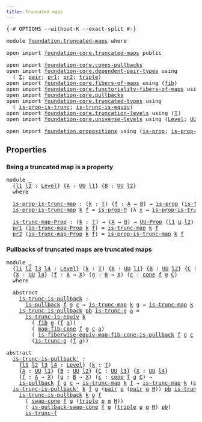 ```yaml
---
title: Truncated maps
---
```


<pre class="Agda"><a id="40" class="Symbol">{-#</a> <a id="44" class="Keyword">OPTIONS</a> <a id="52" class="Pragma">--without-K</a> <a id="64" class="Pragma">--exact-split</a> <a id="78" class="Symbol">#-}</a>

<a id="83" class="Keyword">module</a> <a id="90" href="foundation.truncated-maps.html" class="Module">foundation.truncated-maps</a> <a id="116" class="Keyword">where</a>

<a id="123" class="Keyword">open</a> <a id="128" class="Keyword">import</a> <a id="135" href="foundation-core.truncated-maps.html" class="Module">foundation-core.truncated-maps</a> <a id="166" class="Keyword">public</a>

<a id="174" class="Keyword">open</a> <a id="179" class="Keyword">import</a> <a id="186" href="foundation-core.cones-pullbacks.html" class="Module">foundation-core.cones-pullbacks</a>
<a id="218" class="Keyword">open</a> <a id="223" class="Keyword">import</a> <a id="230" href="foundation-core.dependent-pair-types.html" class="Module">foundation-core.dependent-pair-types</a> <a id="267" class="Keyword">using</a>
  <a id="275" class="Symbol">(</a> <a id="277" href="foundation-core.dependent-pair-types.html#515" class="Record">Σ</a><a id="278" class="Symbol">;</a> <a id="280" href="foundation-core.dependent-pair-types.html#588" class="InductiveConstructor">pair</a><a id="284" class="Symbol">;</a> <a id="286" href="foundation-core.dependent-pair-types.html#605" class="Field">pr1</a><a id="289" class="Symbol">;</a> <a id="291" href="foundation-core.dependent-pair-types.html#617" class="Field">pr2</a><a id="294" class="Symbol">;</a> <a id="296" href="foundation-core.dependent-pair-types.html#1077" class="Function">triple</a><a id="302" class="Symbol">)</a>
<a id="304" class="Keyword">open</a> <a id="309" class="Keyword">import</a> <a id="316" href="foundation-core.fibers-of-maps.html" class="Module">foundation-core.fibers-of-maps</a> <a id="347" class="Keyword">using</a> <a id="353" class="Symbol">(</a><a id="354" href="foundation-core.fibers-of-maps.html#942" class="Function">fib</a><a id="357" class="Symbol">)</a>
<a id="359" class="Keyword">open</a> <a id="364" class="Keyword">import</a> <a id="371" href="foundation-core.functoriality-fibers-of-maps.html" class="Module">foundation-core.functoriality-fibers-of-maps</a> <a id="416" class="Keyword">using</a> <a id="422" class="Symbol">(</a><a id="423" href="foundation-core.functoriality-fibers-of-maps.html#863" class="Function">map-fib-cone</a><a id="435" class="Symbol">)</a>
<a id="437" class="Keyword">open</a> <a id="442" class="Keyword">import</a> <a id="449" href="foundation-core.pullbacks.html" class="Module">foundation-core.pullbacks</a>
<a id="475" class="Keyword">open</a> <a id="480" class="Keyword">import</a> <a id="487" href="foundation-core.truncated-types.html" class="Module">foundation-core.truncated-types</a> <a id="519" class="Keyword">using</a>
  <a id="527" class="Symbol">(</a> <a id="529" href="foundation-core.truncated-types.html#12076" class="Function">is-prop-is-trunc</a><a id="545" class="Symbol">;</a> <a id="547" href="foundation-core.truncated-types.html#4146" class="Function">is-trunc-is-equiv</a><a id="564" class="Symbol">)</a>
<a id="566" class="Keyword">open</a> <a id="571" class="Keyword">import</a> <a id="578" href="foundation-core.truncation-levels.html" class="Module">foundation-core.truncation-levels</a> <a id="612" class="Keyword">using</a> <a id="618" class="Symbol">(</a><a id="619" href="foundation-core.truncation-levels.html#395" class="Datatype">𝕋</a><a id="620" class="Symbol">)</a>
<a id="622" class="Keyword">open</a> <a id="627" class="Keyword">import</a> <a id="634" href="foundation-core.universe-levels.html" class="Module">foundation-core.universe-levels</a> <a id="666" class="Keyword">using</a> <a id="672" class="Symbol">(</a><a id="673" href="Agda.Primitive.html#597" class="Postulate">Level</a><a id="678" class="Symbol">;</a> <a id="680" href="foundation-core.universe-levels.html#235" class="Primitive">UU</a><a id="682" class="Symbol">;</a> <a id="684" href="Agda.Primitive.html#810" class="Primitive Operator">_⊔_</a><a id="687" class="Symbol">)</a>

<a id="690" class="Keyword">open</a> <a id="695" class="Keyword">import</a> <a id="702" href="foundation.propositions.html" class="Module">foundation.propositions</a> <a id="726" class="Keyword">using</a> <a id="732" class="Symbol">(</a><a id="733" href="foundation-core.propositions.html#1309" class="Function">is-prop</a><a id="740" class="Symbol">;</a> <a id="742" href="foundation-core.propositions.html#6158" class="Function">is-prop-Π</a><a id="751" class="Symbol">;</a> <a id="753" href="foundation-core.propositions.html#1393" class="Function">UU-Prop</a><a id="760" class="Symbol">)</a>
</pre>
## Properties

### Being a truncated map is a property

<pre class="Agda"><a id="831" class="Keyword">module</a> <a id="838" href="foundation.truncated-maps.html#838" class="Module">_</a>
  <a id="842" class="Symbol">{</a><a id="843" href="foundation.truncated-maps.html#843" class="Bound">l1</a> <a id="846" href="foundation.truncated-maps.html#846" class="Bound">l2</a> <a id="849" class="Symbol">:</a> <a id="851" href="Agda.Primitive.html#597" class="Postulate">Level</a><a id="856" class="Symbol">}</a> <a id="858" class="Symbol">{</a><a id="859" href="foundation.truncated-maps.html#859" class="Bound">A</a> <a id="861" class="Symbol">:</a> <a id="863" href="foundation-core.universe-levels.html#235" class="Primitive">UU</a> <a id="866" href="foundation.truncated-maps.html#843" class="Bound">l1</a><a id="868" class="Symbol">}</a> <a id="870" class="Symbol">{</a><a id="871" href="foundation.truncated-maps.html#871" class="Bound">B</a> <a id="873" class="Symbol">:</a> <a id="875" href="foundation-core.universe-levels.html#235" class="Primitive">UU</a> <a id="878" href="foundation.truncated-maps.html#846" class="Bound">l2</a><a id="880" class="Symbol">}</a>
  <a id="884" class="Keyword">where</a>
  
  <a id="895" href="foundation.truncated-maps.html#895" class="Function">is-prop-is-trunc-map</a> <a id="916" class="Symbol">:</a> <a id="918" class="Symbol">(</a><a id="919" href="foundation.truncated-maps.html#919" class="Bound">k</a> <a id="921" class="Symbol">:</a> <a id="923" href="foundation-core.truncation-levels.html#395" class="Datatype">𝕋</a><a id="924" class="Symbol">)</a> <a id="926" class="Symbol">(</a><a id="927" href="foundation.truncated-maps.html#927" class="Bound">f</a> <a id="929" class="Symbol">:</a> <a id="931" href="foundation.truncated-maps.html#859" class="Bound">A</a> <a id="933" class="Symbol">→</a> <a id="935" href="foundation.truncated-maps.html#871" class="Bound">B</a><a id="936" class="Symbol">)</a> <a id="938" class="Symbol">→</a> <a id="940" href="foundation-core.propositions.html#1309" class="Function">is-prop</a> <a id="948" class="Symbol">(</a><a id="949" href="foundation-core.truncated-maps.html#1903" class="Function">is-trunc-map</a> <a id="962" href="foundation.truncated-maps.html#919" class="Bound">k</a> <a id="964" href="foundation.truncated-maps.html#927" class="Bound">f</a><a id="965" class="Symbol">)</a>
  <a id="969" href="foundation.truncated-maps.html#895" class="Function">is-prop-is-trunc-map</a> <a id="990" href="foundation.truncated-maps.html#990" class="Bound">k</a> <a id="992" href="foundation.truncated-maps.html#992" class="Bound">f</a> <a id="994" class="Symbol">=</a> <a id="996" href="foundation-core.propositions.html#6158" class="Function">is-prop-Π</a> <a id="1006" class="Symbol">(λ</a> <a id="1009" href="foundation.truncated-maps.html#1009" class="Bound">x</a> <a id="1011" class="Symbol">→</a> <a id="1013" href="foundation-core.truncated-types.html#12076" class="Function">is-prop-is-trunc</a> <a id="1030" href="foundation.truncated-maps.html#990" class="Bound">k</a> <a id="1032" class="Symbol">(</a><a id="1033" href="foundation-core.fibers-of-maps.html#942" class="Function">fib</a> <a id="1037" href="foundation.truncated-maps.html#992" class="Bound">f</a> <a id="1039" href="foundation.truncated-maps.html#1009" class="Bound">x</a><a id="1040" class="Symbol">))</a>

  <a id="1046" href="foundation.truncated-maps.html#1046" class="Function">is-trunc-map-Prop</a> <a id="1064" class="Symbol">:</a> <a id="1066" class="Symbol">(</a><a id="1067" href="foundation.truncated-maps.html#1067" class="Bound">k</a> <a id="1069" class="Symbol">:</a> <a id="1071" href="foundation-core.truncation-levels.html#395" class="Datatype">𝕋</a><a id="1072" class="Symbol">)</a> <a id="1074" class="Symbol">→</a> <a id="1076" class="Symbol">(</a><a id="1077" href="foundation.truncated-maps.html#859" class="Bound">A</a> <a id="1079" class="Symbol">→</a> <a id="1081" href="foundation.truncated-maps.html#871" class="Bound">B</a><a id="1082" class="Symbol">)</a> <a id="1084" class="Symbol">→</a> <a id="1086" href="foundation-core.propositions.html#1393" class="Function">UU-Prop</a> <a id="1094" class="Symbol">(</a><a id="1095" href="foundation.truncated-maps.html#843" class="Bound">l1</a> <a id="1098" href="Agda.Primitive.html#810" class="Primitive Operator">⊔</a> <a id="1100" href="foundation.truncated-maps.html#846" class="Bound">l2</a><a id="1102" class="Symbol">)</a>
  <a id="1106" href="foundation-core.dependent-pair-types.html#605" class="Field">pr1</a> <a id="1110" class="Symbol">(</a><a id="1111" href="foundation.truncated-maps.html#1046" class="Function">is-trunc-map-Prop</a> <a id="1129" href="foundation.truncated-maps.html#1129" class="Bound">k</a> <a id="1131" href="foundation.truncated-maps.html#1131" class="Bound">f</a><a id="1132" class="Symbol">)</a> <a id="1134" class="Symbol">=</a> <a id="1136" href="foundation-core.truncated-maps.html#1903" class="Function">is-trunc-map</a> <a id="1149" href="foundation.truncated-maps.html#1129" class="Bound">k</a> <a id="1151" href="foundation.truncated-maps.html#1131" class="Bound">f</a>
  <a id="1155" href="foundation-core.dependent-pair-types.html#617" class="Field">pr2</a> <a id="1159" class="Symbol">(</a><a id="1160" href="foundation.truncated-maps.html#1046" class="Function">is-trunc-map-Prop</a> <a id="1178" href="foundation.truncated-maps.html#1178" class="Bound">k</a> <a id="1180" href="foundation.truncated-maps.html#1180" class="Bound">f</a><a id="1181" class="Symbol">)</a> <a id="1183" class="Symbol">=</a> <a id="1185" href="foundation.truncated-maps.html#895" class="Function">is-prop-is-trunc-map</a> <a id="1206" href="foundation.truncated-maps.html#1178" class="Bound">k</a> <a id="1208" href="foundation.truncated-maps.html#1180" class="Bound">f</a>
</pre>
### Pullbacks of truncated maps are truncated maps

<pre class="Agda"><a id="1275" class="Keyword">module</a> <a id="1282" href="foundation.truncated-maps.html#1282" class="Module">_</a>
  <a id="1286" class="Symbol">{</a><a id="1287" href="foundation.truncated-maps.html#1287" class="Bound">l1</a> <a id="1290" href="foundation.truncated-maps.html#1290" class="Bound">l2</a> <a id="1293" href="foundation.truncated-maps.html#1293" class="Bound">l3</a> <a id="1296" href="foundation.truncated-maps.html#1296" class="Bound">l4</a> <a id="1299" class="Symbol">:</a> <a id="1301" href="Agda.Primitive.html#597" class="Postulate">Level</a><a id="1306" class="Symbol">}</a> <a id="1308" class="Symbol">(</a><a id="1309" href="foundation.truncated-maps.html#1309" class="Bound">k</a> <a id="1311" class="Symbol">:</a> <a id="1313" href="foundation-core.truncation-levels.html#395" class="Datatype">𝕋</a><a id="1314" class="Symbol">)</a> <a id="1316" class="Symbol">{</a><a id="1317" href="foundation.truncated-maps.html#1317" class="Bound">A</a> <a id="1319" class="Symbol">:</a> <a id="1321" href="foundation-core.universe-levels.html#235" class="Primitive">UU</a> <a id="1324" href="foundation.truncated-maps.html#1287" class="Bound">l1</a><a id="1326" class="Symbol">}</a> <a id="1328" class="Symbol">{</a><a id="1329" href="foundation.truncated-maps.html#1329" class="Bound">B</a> <a id="1331" class="Symbol">:</a> <a id="1333" href="foundation-core.universe-levels.html#235" class="Primitive">UU</a> <a id="1336" href="foundation.truncated-maps.html#1290" class="Bound">l2</a><a id="1338" class="Symbol">}</a> <a id="1340" class="Symbol">{</a><a id="1341" href="foundation.truncated-maps.html#1341" class="Bound">C</a> <a id="1343" class="Symbol">:</a> <a id="1345" href="foundation-core.universe-levels.html#235" class="Primitive">UU</a> <a id="1348" href="foundation.truncated-maps.html#1293" class="Bound">l3</a><a id="1350" class="Symbol">}</a>
  <a id="1354" class="Symbol">{</a><a id="1355" href="foundation.truncated-maps.html#1355" class="Bound">X</a> <a id="1357" class="Symbol">:</a> <a id="1359" href="foundation-core.universe-levels.html#235" class="Primitive">UU</a> <a id="1362" href="foundation.truncated-maps.html#1296" class="Bound">l4</a><a id="1364" class="Symbol">}</a> <a id="1366" class="Symbol">(</a><a id="1367" href="foundation.truncated-maps.html#1367" class="Bound">f</a> <a id="1369" class="Symbol">:</a> <a id="1371" href="foundation.truncated-maps.html#1317" class="Bound">A</a> <a id="1373" class="Symbol">→</a> <a id="1375" href="foundation.truncated-maps.html#1355" class="Bound">X</a><a id="1376" class="Symbol">)</a> <a id="1378" class="Symbol">(</a><a id="1379" href="foundation.truncated-maps.html#1379" class="Bound">g</a> <a id="1381" class="Symbol">:</a> <a id="1383" href="foundation.truncated-maps.html#1329" class="Bound">B</a> <a id="1385" class="Symbol">→</a> <a id="1387" href="foundation.truncated-maps.html#1355" class="Bound">X</a><a id="1388" class="Symbol">)</a> <a id="1390" class="Symbol">(</a><a id="1391" href="foundation.truncated-maps.html#1391" class="Bound">c</a> <a id="1393" class="Symbol">:</a> <a id="1395" href="foundation-core.cones-pullbacks.html#1379" class="Function">cone</a> <a id="1400" href="foundation.truncated-maps.html#1367" class="Bound">f</a> <a id="1402" href="foundation.truncated-maps.html#1379" class="Bound">g</a> <a id="1404" href="foundation.truncated-maps.html#1341" class="Bound">C</a><a id="1405" class="Symbol">)</a>
  <a id="1409" class="Keyword">where</a>
  
  <a id="1420" class="Keyword">abstract</a>
    <a id="1433" href="foundation.truncated-maps.html#1433" class="Function">is-trunc-is-pullback</a> <a id="1454" class="Symbol">:</a>
      <a id="1462" href="foundation-core.pullbacks.html#3014" class="Function">is-pullback</a> <a id="1474" href="foundation.truncated-maps.html#1367" class="Bound">f</a> <a id="1476" href="foundation.truncated-maps.html#1379" class="Bound">g</a> <a id="1478" href="foundation.truncated-maps.html#1391" class="Bound">c</a> <a id="1480" class="Symbol">→</a> <a id="1482" href="foundation-core.truncated-maps.html#1903" class="Function">is-trunc-map</a> <a id="1495" href="foundation.truncated-maps.html#1309" class="Bound">k</a> <a id="1497" href="foundation.truncated-maps.html#1379" class="Bound">g</a> <a id="1499" class="Symbol">→</a> <a id="1501" href="foundation-core.truncated-maps.html#1903" class="Function">is-trunc-map</a> <a id="1514" href="foundation.truncated-maps.html#1309" class="Bound">k</a> <a id="1516" class="Symbol">(</a><a id="1517" href="foundation-core.dependent-pair-types.html#605" class="Field">pr1</a> <a id="1521" href="foundation.truncated-maps.html#1391" class="Bound">c</a><a id="1522" class="Symbol">)</a>
    <a id="1528" href="foundation.truncated-maps.html#1433" class="Function">is-trunc-is-pullback</a> <a id="1549" href="foundation.truncated-maps.html#1549" class="Bound">pb</a> <a id="1552" href="foundation.truncated-maps.html#1552" class="Bound">is-trunc-g</a> <a id="1563" href="foundation.truncated-maps.html#1563" class="Bound">a</a> <a id="1565" class="Symbol">=</a>
      <a id="1573" href="foundation-core.truncated-types.html#4146" class="Function">is-trunc-is-equiv</a> <a id="1591" href="foundation.truncated-maps.html#1309" class="Bound">k</a>
        <a id="1601" class="Symbol">(</a> <a id="1603" href="foundation-core.fibers-of-maps.html#942" class="Function">fib</a> <a id="1607" href="foundation.truncated-maps.html#1379" class="Bound">g</a> <a id="1609" class="Symbol">(</a><a id="1610" href="foundation.truncated-maps.html#1367" class="Bound">f</a> <a id="1612" href="foundation.truncated-maps.html#1563" class="Bound">a</a><a id="1613" class="Symbol">))</a>
        <a id="1624" class="Symbol">(</a> <a id="1626" href="foundation-core.functoriality-fibers-of-maps.html#863" class="Function">map-fib-cone</a> <a id="1639" href="foundation.truncated-maps.html#1367" class="Bound">f</a> <a id="1641" href="foundation.truncated-maps.html#1379" class="Bound">g</a> <a id="1643" href="foundation.truncated-maps.html#1391" class="Bound">c</a> <a id="1645" href="foundation.truncated-maps.html#1563" class="Bound">a</a><a id="1646" class="Symbol">)</a>
        <a id="1656" class="Symbol">(</a> <a id="1658" href="foundation-core.pullbacks.html#12303" class="Function">is-fiberwise-equiv-map-fib-cone-is-pullback</a> <a id="1702" href="foundation.truncated-maps.html#1367" class="Bound">f</a> <a id="1704" href="foundation.truncated-maps.html#1379" class="Bound">g</a> <a id="1706" href="foundation.truncated-maps.html#1391" class="Bound">c</a> <a id="1708" href="foundation.truncated-maps.html#1549" class="Bound">pb</a> <a id="1711" href="foundation.truncated-maps.html#1563" class="Bound">a</a><a id="1712" class="Symbol">)</a>
        <a id="1722" class="Symbol">(</a><a id="1723" href="foundation.truncated-maps.html#1552" class="Bound">is-trunc-g</a> <a id="1734" class="Symbol">(</a><a id="1735" href="foundation.truncated-maps.html#1367" class="Bound">f</a> <a id="1737" href="foundation.truncated-maps.html#1563" class="Bound">a</a><a id="1738" class="Symbol">))</a>

<a id="1742" class="Keyword">abstract</a>
  <a id="is-trunc-is-pullback&#39;"></a><a id="1753" href="foundation.truncated-maps.html#1753" class="Function">is-trunc-is-pullback&#39;</a> <a id="1775" class="Symbol">:</a>
    <a id="1781" class="Symbol">{</a><a id="1782" href="foundation.truncated-maps.html#1782" class="Bound">l1</a> <a id="1785" href="foundation.truncated-maps.html#1785" class="Bound">l2</a> <a id="1788" href="foundation.truncated-maps.html#1788" class="Bound">l3</a> <a id="1791" href="foundation.truncated-maps.html#1791" class="Bound">l4</a> <a id="1794" class="Symbol">:</a> <a id="1796" href="Agda.Primitive.html#597" class="Postulate">Level</a><a id="1801" class="Symbol">}</a> <a id="1803" class="Symbol">(</a><a id="1804" href="foundation.truncated-maps.html#1804" class="Bound">k</a> <a id="1806" class="Symbol">:</a> <a id="1808" href="foundation-core.truncation-levels.html#395" class="Datatype">𝕋</a><a id="1809" class="Symbol">)</a>
    <a id="1815" class="Symbol">{</a><a id="1816" href="foundation.truncated-maps.html#1816" class="Bound">A</a> <a id="1818" class="Symbol">:</a> <a id="1820" href="foundation-core.universe-levels.html#235" class="Primitive">UU</a> <a id="1823" href="foundation.truncated-maps.html#1782" class="Bound">l1</a><a id="1825" class="Symbol">}</a> <a id="1827" class="Symbol">{</a><a id="1828" href="foundation.truncated-maps.html#1828" class="Bound">B</a> <a id="1830" class="Symbol">:</a> <a id="1832" href="foundation-core.universe-levels.html#235" class="Primitive">UU</a> <a id="1835" href="foundation.truncated-maps.html#1785" class="Bound">l2</a><a id="1837" class="Symbol">}</a> <a id="1839" class="Symbol">{</a><a id="1840" href="foundation.truncated-maps.html#1840" class="Bound">C</a> <a id="1842" class="Symbol">:</a> <a id="1844" href="foundation-core.universe-levels.html#235" class="Primitive">UU</a> <a id="1847" href="foundation.truncated-maps.html#1788" class="Bound">l3</a><a id="1849" class="Symbol">}</a> <a id="1851" class="Symbol">{</a><a id="1852" href="foundation.truncated-maps.html#1852" class="Bound">X</a> <a id="1854" class="Symbol">:</a> <a id="1856" href="foundation-core.universe-levels.html#235" class="Primitive">UU</a> <a id="1859" href="foundation.truncated-maps.html#1791" class="Bound">l4</a><a id="1861" class="Symbol">}</a>
    <a id="1867" class="Symbol">(</a><a id="1868" href="foundation.truncated-maps.html#1868" class="Bound">f</a> <a id="1870" class="Symbol">:</a> <a id="1872" href="foundation.truncated-maps.html#1816" class="Bound">A</a> <a id="1874" class="Symbol">→</a> <a id="1876" href="foundation.truncated-maps.html#1852" class="Bound">X</a><a id="1877" class="Symbol">)</a> <a id="1879" class="Symbol">(</a><a id="1880" href="foundation.truncated-maps.html#1880" class="Bound">g</a> <a id="1882" class="Symbol">:</a> <a id="1884" href="foundation.truncated-maps.html#1828" class="Bound">B</a> <a id="1886" class="Symbol">→</a> <a id="1888" href="foundation.truncated-maps.html#1852" class="Bound">X</a><a id="1889" class="Symbol">)</a> <a id="1891" class="Symbol">(</a><a id="1892" href="foundation.truncated-maps.html#1892" class="Bound">c</a> <a id="1894" class="Symbol">:</a> <a id="1896" href="foundation-core.cones-pullbacks.html#1379" class="Function">cone</a> <a id="1901" href="foundation.truncated-maps.html#1868" class="Bound">f</a> <a id="1903" href="foundation.truncated-maps.html#1880" class="Bound">g</a> <a id="1905" href="foundation.truncated-maps.html#1840" class="Bound">C</a><a id="1906" class="Symbol">)</a> <a id="1908" class="Symbol">→</a>
    <a id="1914" href="foundation-core.pullbacks.html#3014" class="Function">is-pullback</a> <a id="1926" href="foundation.truncated-maps.html#1868" class="Bound">f</a> <a id="1928" href="foundation.truncated-maps.html#1880" class="Bound">g</a> <a id="1930" href="foundation.truncated-maps.html#1892" class="Bound">c</a> <a id="1932" class="Symbol">→</a> <a id="1934" href="foundation-core.truncated-maps.html#1903" class="Function">is-trunc-map</a> <a id="1947" href="foundation.truncated-maps.html#1804" class="Bound">k</a> <a id="1949" href="foundation.truncated-maps.html#1868" class="Bound">f</a> <a id="1951" class="Symbol">→</a> <a id="1953" href="foundation-core.truncated-maps.html#1903" class="Function">is-trunc-map</a> <a id="1966" href="foundation.truncated-maps.html#1804" class="Bound">k</a> <a id="1968" class="Symbol">(</a><a id="1969" href="foundation-core.dependent-pair-types.html#605" class="Field">pr1</a> <a id="1973" class="Symbol">(</a><a id="1974" href="foundation-core.dependent-pair-types.html#617" class="Field">pr2</a> <a id="1978" href="foundation.truncated-maps.html#1892" class="Bound">c</a><a id="1979" class="Symbol">))</a>
  <a id="1984" href="foundation.truncated-maps.html#1753" class="Function">is-trunc-is-pullback&#39;</a> <a id="2006" href="foundation.truncated-maps.html#2006" class="Bound">k</a> <a id="2008" href="foundation.truncated-maps.html#2008" class="Bound">f</a> <a id="2010" href="foundation.truncated-maps.html#2010" class="Bound">g</a> <a id="2012" class="Symbol">(</a><a id="2013" href="foundation-core.dependent-pair-types.html#588" class="InductiveConstructor">pair</a> <a id="2018" href="foundation.truncated-maps.html#2018" class="Bound">p</a> <a id="2020" class="Symbol">(</a><a id="2021" href="foundation-core.dependent-pair-types.html#588" class="InductiveConstructor">pair</a> <a id="2026" href="foundation.truncated-maps.html#2026" class="Bound">q</a> <a id="2028" href="foundation.truncated-maps.html#2028" class="Bound">H</a><a id="2029" class="Symbol">))</a> <a id="2032" href="foundation.truncated-maps.html#2032" class="Bound">pb</a> <a id="2035" href="foundation.truncated-maps.html#2035" class="Bound">is-trunc-f</a> <a id="2046" class="Symbol">=</a>
    <a id="2052" href="foundation.truncated-maps.html#1433" class="Function">is-trunc-is-pullback</a> <a id="2073" href="foundation.truncated-maps.html#2006" class="Bound">k</a> <a id="2075" href="foundation.truncated-maps.html#2010" class="Bound">g</a> <a id="2077" href="foundation.truncated-maps.html#2008" class="Bound">f</a>
      <a id="2085" class="Symbol">(</a> <a id="2087" href="foundation-core.cones-pullbacks.html#6821" class="Function">swap-cone</a> <a id="2097" href="foundation.truncated-maps.html#2008" class="Bound">f</a> <a id="2099" href="foundation.truncated-maps.html#2010" class="Bound">g</a> <a id="2101" class="Symbol">(</a><a id="2102" href="foundation-core.dependent-pair-types.html#1077" class="Function">triple</a> <a id="2109" href="foundation.truncated-maps.html#2018" class="Bound">p</a> <a id="2111" href="foundation.truncated-maps.html#2026" class="Bound">q</a> <a id="2113" href="foundation.truncated-maps.html#2028" class="Bound">H</a><a id="2114" class="Symbol">))</a>
      <a id="2123" class="Symbol">(</a> <a id="2125" href="foundation-core.pullbacks.html#21458" class="Function">is-pullback-swap-cone</a> <a id="2147" href="foundation.truncated-maps.html#2008" class="Bound">f</a> <a id="2149" href="foundation.truncated-maps.html#2010" class="Bound">g</a> <a id="2151" class="Symbol">(</a><a id="2152" href="foundation-core.dependent-pair-types.html#1077" class="Function">triple</a> <a id="2159" href="foundation.truncated-maps.html#2018" class="Bound">p</a> <a id="2161" href="foundation.truncated-maps.html#2026" class="Bound">q</a> <a id="2163" href="foundation.truncated-maps.html#2028" class="Bound">H</a><a id="2164" class="Symbol">)</a> <a id="2166" href="foundation.truncated-maps.html#2032" class="Bound">pb</a><a id="2168" class="Symbol">)</a>
      <a id="2176" href="foundation.truncated-maps.html#2035" class="Bound">is-trunc-f</a>
</pre>
